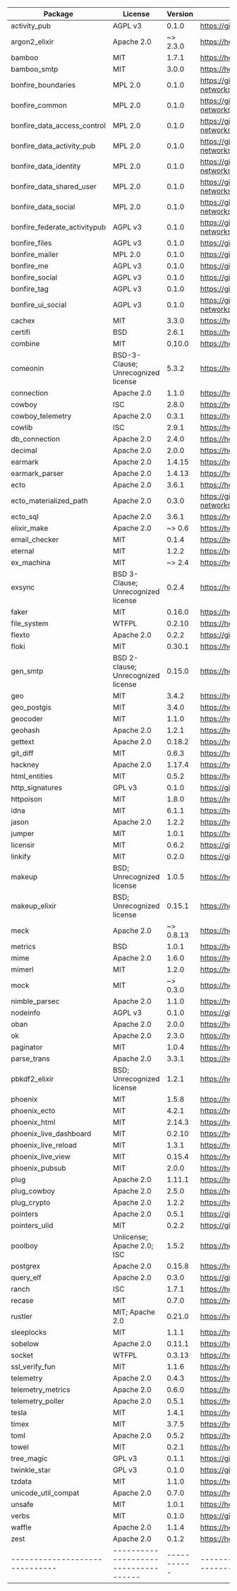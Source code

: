 
| Package                      | License                            | Version   | Link                                                             |
|------------------------------|------------------------------------|-----------|------------------------------------------------------------------|
| activity_pub                 | AGPL v3                            | 0.1.0     | https://github.com/bonfire-networks/activity_pub                 |
| argon2_elixir                | Apache 2.0                         | ~> 2.3.0  | https://hex.pm/packages/argon2_elixir                            |
| bamboo                       | MIT                                | 1.7.1     | https://hex.pm/packages/bamboo                                   |
| bamboo_smtp                  | MIT                                | 3.0.0     | https://hex.pm/packages/bamboo_smtp                              |
| bonfire_boundaries           | MPL 2.0                            | 0.1.0     | https://github.com/bonfire-networks/bonfire_boundaries           |
| bonfire_common               | MPL 2.0                            | 0.1.0     | https://github.com/bonfire-networks/bonfire_common               |
| bonfire_data_access_control  | MPL 2.0                            | 0.1.0     | https://github.com/bonfire-networks/bonfire_data_access_control  |
| bonfire_data_activity_pub    | MPL 2.0                            | 0.1.0     | https://github.com/bonfire-networks/bonfire_data_activity_pub    |
| bonfire_data_identity        | MPL 2.0                            | 0.1.0     | https://github.com/bonfire-networks/bonfire_data_identity        |
| bonfire_data_shared_user     | MPL 2.0                            | 0.1.0     | https://github.com/bonfire-networks/bonfire_data_shared_user     |
| bonfire_data_social          | MPL 2.0                            | 0.1.0     | https://github.com/bonfire-networks/bonfire_data_social          |
| bonfire_federate_activitypub | AGPL v3                            | 0.1.0     | https://github.com/bonfire-networks/bonfire_federate_activitypub |
| bonfire_files                | AGPL v3                            | 0.1.0     | https://github.com/bonfire-networks/bonfire_files                |
| bonfire_mailer               | MPL 2.0                            | 0.1.0     | https://github.com/bonfire-networks/bonfire_mailer               |
| bonfire_me                   | AGPL v3                            | 0.1.0     | https://github.com/bonfire-networks/bonfire_me                   |
| bonfire_social               | AGPL v3                            | 0.1.0     | https://github.com/bonfire-networks/bonfire_social               |
| bonfire_tag                  | AGPL v3                            | 0.1.0     | https://github.com/bonfire-networks/bonfire_tag                  |
| bonfire_ui_social            | AGPL v3                            | 0.1.0     | https://github.com/bonfire-networks/bonfire_ui_social            |
| cachex                       | MIT                                | 3.3.0     | https://hex.pm/packages/cachex                                   |
| certifi                      | BSD                                | 2.6.1     | https://hex.pm/packages/certifi                                  |
| combine                      | MIT                                | 0.10.0    | https://hex.pm/packages/combine                                  |
| comeonin                     | BSD-3-Clause; Unrecognized license | 5.3.2     | https://hex.pm/packages/comeonin                                 |
| connection                   | Apache 2.0                         | 1.1.0     | https://hex.pm/packages/connection                               |
| cowboy                       | ISC                                | 2.8.0     | https://hex.pm/packages/cowboy                                   |
| cowboy_telemetry             | Apache 2.0                         | 0.3.1     | https://hex.pm/packages/cowboy_telemetry                         |
| cowlib                       | ISC                                | 2.9.1     | https://hex.pm/packages/cowlib                                   |
| db_connection                | Apache 2.0                         | 2.4.0     | https://hex.pm/packages/db_connection                            |
| decimal                      | Apache 2.0                         | 2.0.0     | https://hex.pm/packages/decimal                                  |
| earmark                      | Apache 2.0                         | 1.4.15    | https://hex.pm/packages/earmark                                  |
| earmark_parser               | Apache 2.0                         | 1.4.13    | https://hex.pm/packages/earmark_parser                           |
| ecto                         | Apache 2.0                         | 3.6.1     | https://hex.pm/packages/ecto                                     |
| ecto_materialized_path       | Apache 2.0                         | 0.3.0     | https://github.com/bonfire-networks/ecto_materialized_path                  |
| ecto_sql                     | Apache 2.0                         | 3.6.1     | https://hex.pm/packages/ecto_sql                                 |
| elixir_make                  | Apache 2.0                         | ~> 0.6    | https://hex.pm/packages/elixir_make                              |
| email_checker                | MIT                                | 0.1.4     | https://hex.pm/packages/email_checker                            |
| eternal                      | MIT                                | 1.2.2     | https://hex.pm/packages/eternal                                  |
| ex_machina                   | MIT                                | ~> 2.4    | https://hex.pm/packages/ex_machina                               |
| exsync                       | BSD 3-Clause; Unrecognized license | 0.2.4     | https://hex.pm/packages/exsync                                   |
| faker                        | MIT                                | 0.16.0    | https://hex.pm/packages/faker                                    |
| file_system                  | WTFPL                              | 0.2.10    | https://hex.pm/packages/file_system                              |
| flexto                       | Apache 2.0                         | 0.2.2     | https://github.com/bonfire-networks/flexto                       |
| floki                        | MIT                                | 0.30.1    | https://hex.pm/packages/floki                                    |
| gen_smtp                     | BSD 2-clause; Unrecognized license | 0.15.0    | https://hex.pm/packages/gen_smtp                                 |
| geo                          | MIT                                | 3.4.2     | https://hex.pm/packages/geo                                      |
| geo_postgis                  | MIT                                | 3.4.0     | https://hex.pm/packages/geo_postgis                              |
| geocoder                     | MIT                                | 1.1.0     | https://hex.pm/packages/geocoder                                 |
| geohash                      | Apache 2.0                         | 1.2.1     | https://hex.pm/packages/geohash                                  |
| gettext                      | Apache 2.0                         | 0.18.2    | https://hex.pm/packages/gettext                                  |
| git_diff                     | MIT                                | 0.6.3     | https://hex.pm/packages/git_diff                                 |
| hackney                      | Apache 2.0                         | 1.17.4    | https://hex.pm/packages/hackney                                  |
| html_entities                | MIT                                | 0.5.2     | https://hex.pm/packages/html_entities                            |
| http_signatures              | GPL v3                             | 0.1.0     | https://git.pleroma.social/pleroma/http_signatures.git           |
| httpoison                    | MIT                                | 1.8.0     | https://hex.pm/packages/httpoison                                |
| idna                         | MIT                                | 6.1.1     | https://hex.pm/packages/idna                                     |
| jason                        | Apache 2.0                         | 1.2.2     | https://hex.pm/packages/jason                                    |
| jumper                       | MIT                                | 1.0.1     | https://hex.pm/packages/jumper                                   |
| licensir                     | MIT                                | 0.6.2     | https://github.com/mayel/licensir                                |
| linkify                      | MIT                                | 0.2.0     | https://github.com/bonfire-networks/linkify                      |
| makeup                       | BSD; Unrecognized license          | 1.0.5     | https://hex.pm/packages/makeup                                   |
| makeup_elixir                | BSD; Unrecognized license          | 0.15.1    | https://hex.pm/packages/makeup_elixir                            |
| meck                         | Apache 2.0                         | ~> 0.8.13 | https://hex.pm/packages/meck                                     |
| metrics                      | BSD                                | 1.0.1     | https://hex.pm/packages/metrics                                  |
| mime                         | Apache 2.0                         | 1.6.0     | https://hex.pm/packages/mime                                     |
| mimerl                       | MIT                                | 1.2.0     | https://hex.pm/packages/mimerl                                   |
| mock                         | MIT                                | ~> 0.3.0  | https://hex.pm/packages/mock                                     |
| nimble_parsec                | Apache 2.0                         | 1.1.0     | https://hex.pm/packages/nimble_parsec                            |
| nodeinfo                     | AGPL v3                            | 0.1.0     | https://github.com/bonfire-networks/nodeinfo                     |
| oban                         | Apache 2.0                         | 2.0.0     | https://hex.pm/packages/oban                                     |
| ok                           | Apache 2.0                         | 2.3.0     | https://hex.pm/packages/ok                                       |
| paginator                    | MIT                                | 1.0.4     | https://hex.pm/packages/paginator                                |
| parse_trans                  | Apache 2.0                         | 3.3.1     | https://hex.pm/packages/parse_trans                              |
| pbkdf2_elixir                | BSD; Unrecognized license          | 1.2.1     | https://hex.pm/packages/pbkdf2_elixir                            |
| phoenix                      | MIT                                | 1.5.8     | https://hex.pm/packages/phoenix                                  |
| phoenix_ecto                 | MIT                                | 4.2.1     | https://hex.pm/packages/phoenix_ecto                             |
| phoenix_html                 | MIT                                | 2.14.3    | https://hex.pm/packages/phoenix_html                             |
| phoenix_live_dashboard       | MIT                                | 0.2.10    | https://hex.pm/packages/phoenix_live_dashboard                   |
| phoenix_live_reload          | MIT                                | 1.3.1     | https://hex.pm/packages/phoenix_live_reload                      |
| phoenix_live_view            | MIT                                | 0.15.4    | https://hex.pm/packages/phoenix_live_view                        |
| phoenix_pubsub               | MIT                                | 2.0.0     | https://hex.pm/packages/phoenix_pubsub                           |
| plug                         | Apache 2.0                         | 1.11.1    | https://hex.pm/packages/plug                                     |
| plug_cowboy                  | Apache 2.0                         | 2.5.0     | https://hex.pm/packages/plug_cowboy                              |
| plug_crypto                  | Apache 2.0                         | 1.2.2     | https://hex.pm/packages/plug_crypto                              |
| pointers                     | Apache 2.0                         | 0.5.1     | https://github.com/bonfire-networks/pointers                     |
| pointers_ulid                | MIT                                | 0.2.2     | https://github.com/bonfire-networks/pointers_ulid                |
| poolboy                      | Unlicense; Apache 2.0; ISC         | 1.5.2     | https://hex.pm/packages/poolboy                                  |
| postgrex                     | Apache 2.0                         | 0.15.8    | https://hex.pm/packages/postgrex                                 |
| query_elf                    | Apache 2.0                         | 0.3.0     | https://github.com/bonfire-networks/query_elf                    |
| ranch                        | ISC                                | 1.7.1     | https://hex.pm/packages/ranch                                    |
| recase                       | MIT                                | 0.7.0     | https://hex.pm/packages/recase                                   |
| rustler                      | MIT; Apache 2.0                    | 0.21.0    | https://hex.pm/packages/rustler                                  |
| sleeplocks                   | MIT                                | 1.1.1     | https://hex.pm/packages/sleeplocks                               |
| sobelow                      | Apache 2.0                         | 0.11.1    | https://hex.pm/packages/sobelow                                  |
| socket                       | WTFPL                              | 0.3.13    | https://hex.pm/packages/socket                                   |
| ssl_verify_fun               | MIT                                | 1.1.6     | https://hex.pm/packages/ssl_verify_fun                           |
| telemetry                    | Apache 2.0                         | 0.4.3     | https://hex.pm/packages/telemetry                                |
| telemetry_metrics            | Apache 2.0                         | 0.6.0     | https://hex.pm/packages/telemetry_metrics                        |
| telemetry_poller             | Apache 2.0                         | 0.5.1     | https://hex.pm/packages/telemetry_poller                         |
| tesla                        | MIT                                | 1.4.1     | https://hex.pm/packages/tesla                                    |
| timex                        | MIT                                | 3.7.5     | https://hex.pm/packages/timex                                    |
| toml                         | Apache 2.0                         | 0.5.2     | https://hex.pm/packages/toml                                     |
| towel                        | MIT                                | 0.2.1     | https://hex.pm/packages/towel                                    |
| tree_magic                   | GPL v3                             | 0.1.1     | https://github.com/bonfire-networks/tree_magic.ex                      |
| twinkle_star                 | GPL v3                             | 0.1.0     | https://github.com/bonfire-ecosystem/twinkle_star                |
| tzdata                       | MIT                                | 1.1.0     | https://hex.pm/packages/tzdata                                   |
| unicode_util_compat          | Apache 2.0                         | 0.7.0     | https://hex.pm/packages/unicode_util_compat                      |
| unsafe                       | MIT                                | 1.0.1     | https://hex.pm/packages/unsafe                                   |
| verbs                        | MIT                                | 0.1.0     | https://github.com/shannonwells/verbs_ex                         |
| waffle                       | Apache 2.0                         | 1.1.4     | https://hex.pm/packages/waffle                                   |
| zest                         | Apache 2.0                         | 0.1.2     | https://hex.pm/packages/zest                                     |
|------------------------------|------------------------------------|-----------|------------------------------------------------------------------|
